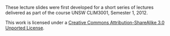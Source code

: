 These lecture slides were first developed for a short series of lectures delivered as part of the course UNSW CLIM3001, Semester 1, 2012.

This work is licensed under a [Creative Commons Attribution-ShareAlike 3.0 Unported License](http://creativecommons.org/licenses/by-sa/3.0/).